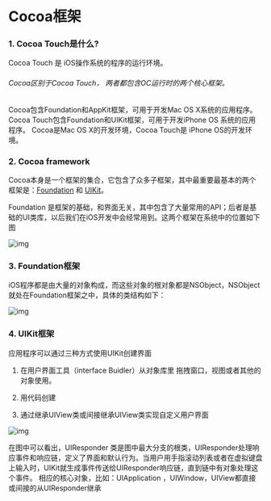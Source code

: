 # Cocoa框架

### 1. Cocoa Touch是什么?

Cocoa Touch 是 iOS操作系统的程序的运行环境。

###### Cocoa区别于Cocoa Touch， 两者都包含OC运行时的两个核心框架。

Cocoa包含Foundation和AppKit框架，可用于开发Mac OS X系统的应用程序。
Cocoa Touch包含Foundation和UIKit框架，可用于开发iPhone OS 系统的应用程序。
Cocoa是Mac OS X的开发环境，Cocoa Touch是 iPhone OS的开发环境。

### 2. Cocoa framework

Cocoa本身是一个框架的集合，它包含了众多子框架，其中最重要最基本的两个框架是：[Foundation](https://link.jianshu.com/?t=https://developer.apple.com/reference/foundation) 和 [UIKit](https://link.jianshu.com/?t=https://developer.apple.com/reference/uikit)。

Foundation 是框架的基础，和界面无关，其中包含了大量常用的API；后者是基础的UI类库，以后我们在iOS开发中会经常用到。这两个框架在系统中的位置如下图

![img](https://upload-images.jianshu.io/upload_images/1400023-5ef945e7d1f72abb.jpg?imageMogr2/auto-orient/strip|imageView2/2/w/499)

### 3. Foundation框架

iOS程序都是由大量的对象构成，而这些对象的根对象都是NSObject，NSObject就处在Foundation框架之中，具体的类结构如下：

![img](https://upload-images.jianshu.io/upload_images/1400023-754f6003f9bfd7a1.jpg?imageMogr2/auto-orient/strip|imageView2/2/w/373)

### 4. UIKit框架

应用程序可以通过三种方式使用UIKit创建界面

1. 在用户界面工具（interface Buidler）从对象库里 拖拽窗口，视图或者其他的对象使用。

2. 用代码创建

3. 通过继承UIView类或间接继承UIView类实现自定义用户界面

![img](https://upload-images.jianshu.io/upload_images/1400023-292bfed1d2311bf8.jpg?imageMogr2/auto-orient/strip|imageView2/2/w/873)

在图中可以看出，UIResponder 类是图中最大分支的根类，UIResponder处理响应事件和响应链，定义了界面和默认行为。当用户用手指滚动列表或者在虚拟键盘上输入时，UIKit就生成事件传送给UIResponder响应链，直到链中有对象处理这个事件。
相应的核心对象，比如：UIApplication ，UIWindow，UIView都直接或间接的从UIResponder继承